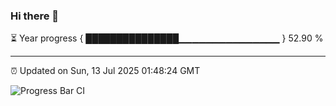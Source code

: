 ### Hi there 👋

⏳ Year progress { ███████████████▁▁▁▁▁▁▁▁▁▁▁▁▁▁▁ } 52.90 %

---

⏰ Updated on Sun, 13 Jul 2025 01:48:24 GMT

![Progress Bar CI](https://github.com/JuvenileQ/Progress-Bar-CI/workflows/main/badge.svg)
